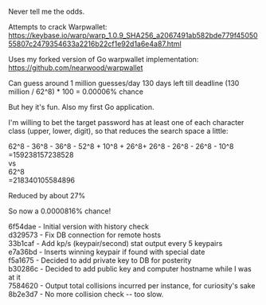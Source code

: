 Never tell me the odds.

Attempts to crack Warpwallet:
https://keybase.io/warp/warp_1.0.9_SHA256_a2067491ab582bde779f4505055807c2479354633a2216b22cf1e92d1a6e4a87.html

Uses my forked version of Go warpwallet implementation: https://github.com/nearwood/warpwallet

Can guess around 1 million guesses/day
130 days left till deadline
(130 million / 62^8) * 100 = 0.00006% chance

But hey it's fun. Also my first Go application.

I'm willing to bet the target password has at least one of each character class (upper, lower, digit),
so that reduces the search space a little:

62^8 - 36^8 - 36^8 - 52^8 + 10^8 + 26^8+ 26^8 - 26^8 - 26^8 - 10^8  
=159238157238528  
vs  
62^8  
=218340105584896  

Reduced by about 27%  

So now a 0.0000816% chance!

6f54dae - Initial version with history check  
d329573 - Fix DB connection for remote hosts  
33b1caf - Add kp/s (keypair/second) stat output every 5 keypairs  
e7a36bd - Inserts winning keypair if found with special date  
f5a1675 - Decided to add private key to DB for posterity  
b30286c - Decided to add public key and computer hostname while I was at it  
7584620 - Output total collisions incurred per instance, for curiosity's sake  
8b2e3d7 - No more collision check -- too slow.

